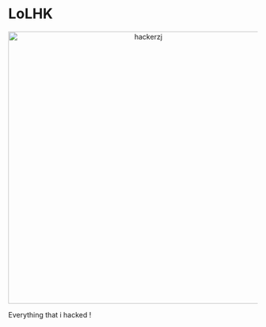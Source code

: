 # LoLHK
<p align="center">
  <img src="https://s16.picofile.com/file/8421278318/lolhk.jpg" alt="hackerzj" width="550">
</p>
Everything that i hacked !
